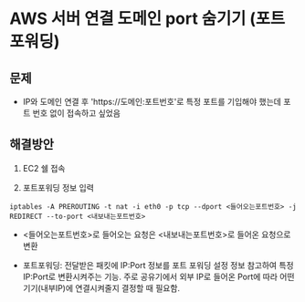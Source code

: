 # AWS 서버 연결 도메인 port 숨기기 (포트 포워딩)

## 문제

- IP와 도메인 연결 후 'https://도메인:포트번호'로 특정 포트를 기입해야 했는데 포트 번호 없이 접속하고 싶었음

## 해결방안

1. EC2 쉘 접속

2. 포트포워딩 정보 입력

```
iptables -A PREROUTING -t nat -i eth0 -p tcp --dport <들어오는포트번호> -j REDIRECT --to-port <내보내는포트번호>
```

- <들어오는포트번호>로 들어오는 요청은 <내보내는포트번호>로 들어온 요청으로 변환

- 포트포워딩: 전달받은 패킷에 IP:Port 정보를 포트 포워딩 설정 정보 참고하여 특정 IP:Port로 변환시켜주는 기능. 주로 공유기에서 외부 IP로 들어온 Port에 따라 어떤 기기(내부IP)에 연결시켜줄지 결정할 때 필요함.